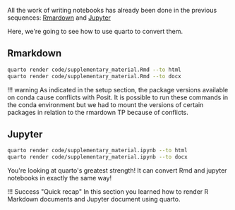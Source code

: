 All the work of writing notebooks has already been done in the 
previous sequences: [Rmardown](../../rmarkdown/r-markdown-7-the-mrsa-case-study.md) and [Jupyter](../../jupyter/jupyter-8-the-mrsa-case-study.md)

Here, we're going to see how to use quarto to convert them. 

## Rmarkdown

```bash
quarto render code/supplementary_material.Rmd --to html
quarto render code/supplementary_material.Rmd --to docx
```

!!! warning
    As indicated in the setup section, the package versions available on conda cause conflicts with Posit. It is possible to run these commands in the conda environment but we had to mount the versions of certain packages in relation to the rmardown TP because of conflicts. 

## Jupyter

```bash
quarto render code/supplementary_material.ipynb --to html
quarto render code/supplementary_material.ipynb --to docx
```

You're looking at quarto's greatest strength! It can convert Rmd and jupyter notebooks in exactly the same way!

!!! Success "Quick recap"
    In this section you learned how to render R Markdown documents and Jupyter document using quarto.